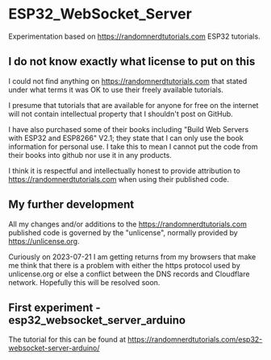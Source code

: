 # ESP32_WebSocket_Server
Experimentation based on https://randomnerdtutorials.com ESP32 tutorials.

## I do not know exactly what license to put on this
I could not find anything on https://randomnerdtutorials.com that stated under what terms it was OK to use their freely available tutorials.

I presume that tutorials that are available for anyone for free on the internet will not contain intellectual property that I shouldn't post on GitHub.

I have also purchased some of their books including "Build Web Servers with ESP32 and ESP8266" V2.1; they state that I can only use the book information for personal use. I take this to mean I cannot put the code from their books into github nor use it in any products.

I think it is respectful and intellectually honest to provide attribution to https://randomnerdtutorials.com when using their published code.

## My further development

All my changes and/or additions to the https://randomnerdtutorials.com published code is governed by the "unlicense", normally provided by https://unlicense.org.

Curiously on 2023-07-21 I am getting returns from my browsers that make me think that there is a problem with either the https protocol used by unlicense.org or else a conflict between the DNS records and Cloudflare network. Hopefully this will be resolved soon.

## First experiment - esp32_websocket_server_arduino
The tutorial for this can be found at https://randomnerdtutorials.com/esp32-websocket-server-arduino/
